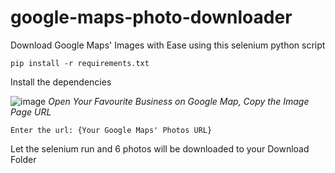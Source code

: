 # google-maps-photo-downloader
Download Google Maps' Images with Ease using this selenium python script

```
pip install -r requirements.txt
```
Install the dependencies

![image](https://github.com/cjzhi98/google-maps-photo-downloader/assets/57288552/10a6b909-2ee7-487e-8112-80e464cee694)
*Open Your Favourite Business on Google Map, Copy the Image Page URL*

```
Enter the url: {Your Google Maps' Photos URL}
```

Let the selenium run and 6 photos will be downloaded to your Download Folder
